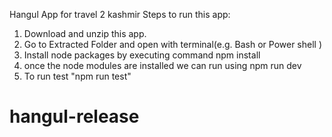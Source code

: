Hangul App for travel 2 kashmir
Steps to run this app:
1. Download and unzip this app.
2. Go to Extracted Folder and open with terminal(e.g. Bash or Power shell )
3. Install node packages by executing command npm install
4. once the node modules are installed we can run using npm run dev
5. To run test "npm run test"
# hangul-release
